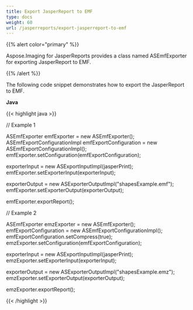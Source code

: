 ```yaml
---
title: Export JasperReport to EMF
type: docs
weight: 60
url: /jasperreports/export-jasperreport-to-emf
---
```


{{% alert color="primary" %}}

Aspose.Imaging for JasperReports provides a class named ASEmfExporter for exporting JasperReport to EMF.

{{% /alert %}}

The following code snippet demonstrates how to export the JasperReport to EMF.

**Java**

{{< highlight java >}}

// Example 1

ASEmfExporter emfExporter = new ASEmfExporter();
ASEmfExportConfigurationImpl emfExportConfiguration = new ASEmfExportConfigurationImpl();
emfExporter.setConfiguration(emfExportConfiguration);

exporterInput = new ASExportInputImpl(jasperPrint);
emfExporter.setExporterInput(exporterInput);

exporterOutput = new ASExporterOutputImpl("shapesExample.emf");
emfExporter.setExporterOutput(exporterOutput);

emfExporter.exportReport();

// Example 2

ASEmfExporter emzExporter = new ASEmfExporter();
emfExportConfiguration = new ASEmfExportConfigurationImpl();
emfExportConfiguration.setCompress(true);
emzExporter.setConfiguration(emfExportConfiguration);

exporterInput = new ASExportInputImpl(jasperPrint);
emzExporter.setExporterInput(exporterInput);

exporterOutput = new ASExporterOutputImpl("shapesExample.emz");
emzExporter.setExporterOutput(exporterOutput);

emzExporter.exportReport();

{{< /highlight >}}
